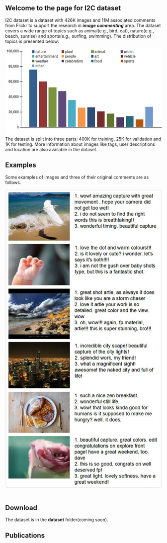 ## Welcome to the page for I2C dataset
I2C dataset is a dataset with 426K images and 11M associated comments from Flickr to support the research in **_image_ _commenting_** area. The dataset covers a wide range of topics such as animal(e.g., bird, cat), nature(e.g., beach, sunrise) and sports(e.g., surfing, swimming). The distribution of topics is presented below:  
<div align="center"><img src="https://raw.githubusercontent.com/helloResearch/I2C_Dataset/master/distribution.jpg" width="540" height="280" alt=""/></div>   
The dataset is split into three parts: 400K for training, 25K for validation and 1K for testing. More information about images like tags, user descriptions and location are also available in the dataset.

## Examples
Some examples of images and three of their original comments are as follows.
<div align="center"><img src="https://raw.githubusercontent.com/helloResearch/I2C_Dataset/master/examples.jpg" width="540" height="1080" alt=""/></div>  

## Download
The dataset is in the **dataset** folder(coming soon).

## Publications

